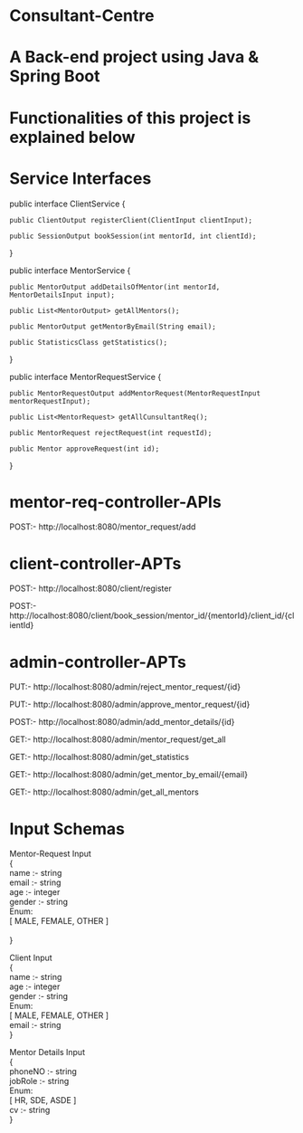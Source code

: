 # Consultant-Centre

# A Back-end project using Java & Spring Boot

# Functionalities of this project is explained below

# Service Interfaces

  public interface ClientService {

    public ClientOutput registerClient(ClientInput clientInput);

    public SessionOutput bookSession(int mentorId, int clientId);

}


  public interface MentorService {

    public MentorOutput addDetailsOfMentor(int mentorId, MentorDetailsInput input);

    public List<MentorOutput> getAllMentors();

    public MentorOutput getMentorByEmail(String email);

    public StatisticsClass getStatistics();
}

public interface MentorRequestService {

    public MentorRequestOutput addMentorRequest(MentorRequestInput mentorRequestInput);

    public List<MentorRequest> getAllCunsultantReq();

    public MentorRequest rejectRequest(int requestId);

    public Mentor approveRequest(int id);
}


# mentor-req-controller-APIs


POST:- http://localhost:8080/mentor_request/add

# client-controller-APTs


POST:- http://localhost:8080/client/register

POST:- http://localhost:8080/client/book_session/mentor_id/{mentorId}/client_id/{clientId}

# admin-controller-APTs


PUT:- http://localhost:8080/admin/reject_mentor_request/{id}

PUT:- http://localhost:8080/admin/approve_mentor_request/{id}

POST:- http://localhost:8080/admin/add_mentor_details/{id}

GET:- http://localhost:8080/admin/mentor_request/get_all

GET:- http://localhost:8080/admin/get_statistics

GET:- http://localhost:8080/admin/get_mentor_by_email/{email}

GET:- http://localhost:8080/admin/get_all_mentors


# Input Schemas<br />


Mentor-Request  Input  <br />
{  <br />
  name  :-  string<br />
  email  :-  string<br />
  age  :- 	integer<br />
  gender  :- 	string<br />
  Enum:<br />
  [ MALE, FEMALE, OTHER ]<br />  
}


Client  Input<br />
{<br />
    name  :-  	string<br />
    age  :- 	integer<br />
    gender  :-  	string<br />
    Enum:<br />
    [ MALE, FEMALE, OTHER ]<br />
    email  :-	 string<br />
  }



Mentor  Details  Input<br />
{<br />
   phoneNO  :-  	string<br />
   jobRole  :-	 string<br />
   Enum:<br />
   [ HR, SDE, ASDE ]<br />
   cv  :-  	string<br />
}<br />
